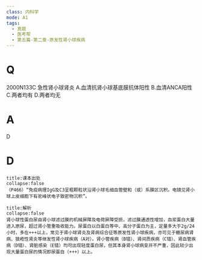 ```yaml
---
class: 内科学
mode: A1
tags:
  - 真题
  - 医考帮
  - 第五篇-第二章-原发性肾小球疾病
---
```


# Q
2000N133C 急性肾小球肾炎
A.血清抗肾小球基底膜抗体阳性
B.血清ANCA阳性
C.两者均有
D.两者均无

# A
D
# D
```ad-note
title:课本出处
collapse:false
（P466）“免疫病理IgG及C3呈粗颗粒状沿肾小球毛细血管壁和（或）系膜区沉积。电镜见肾小球上皮细胞下有驼峰状电子致密物沉积”。
```

```ad-summary
title:解析
collapse:false
肾小球性蛋白尿由肾小球滤过膜的机械屏障及电荷屏障受损，滤过膜通透性增加，血浆蛋白大量进入原尿，超过肾小管重吸收能力。尿蛋白以白蛋白等中、高分子蛋白为主，定量多大于2g/24小时，多在+++以上，常见于肾小球肾炎及肾病综合征等原发性肾小球疾病，亦可见于糖尿病肾病、狼疮性肾炎等继发性肾小球疾病（A对）。肾小管疾病（B错）、肾间质疾病（C错）、肾血管疾病（D错）、肾脏感染（E错）均可出现轻度蛋白尿，但其本身肾小球病变并不严重，因此较少出现大量蛋白尿的情况即尿蛋白（+++）以上。
```

